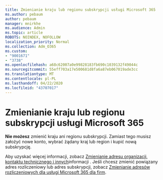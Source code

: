 ```yaml
---
title: Zmienianie kraju lub regionu subskrypcji usługi Microsoft 365
ms.author: pebaum
author: pebaum
manager: mnirkhe
ms.audience: Admin
ms.topic: article
ROBOTS: NOINDEX, NOFOLLOW
localization_priority: Normal
ms.collection: Adm_O365
ms.custom:
- "9001671"
- "3738"
ms.openlocfilehash: a68c62007a0e99828183fb690c1039132f49044c
ms.sourcegitcommit: 55eff703a17e500681d8fa6a87eb067019ade3cc
ms.translationtype: MT
ms.contentlocale: pl-PL
ms.lasthandoff: 04/22/2020
ms.locfileid: "43707017"
---
```

# <a name="change-the-country-or-region-for-your-microsoft-365-subscription"></a>Zmienianie kraju lub regionu subskrypcji usługi Microsoft 365

**Nie możesz** zmienić kraju ani regionu subskrypcji. Zamiast tego musisz założyć nowe konto, wybrać żądany kraj lub region i kupić nową subskrypcję. 

Aby uzyskać więcej informacji, zobacz [Zmienianie adresu organizacji, kontaktu technicznego i innych](https://docs.microsoft.com/microsoft-365/admin/manage/change-address-contact-and-more?view=o365-worldwide)informacji . Jeśli chcesz zmienić powiązany adres rozliczeniowy lub adres subskrypcji, zobacz [Zmienianie adresów rozliczeniowych dla usługi Microsoft 365 dla firm](https://docs.microsoft.com/microsoft-365/commerce/billing-and-payments/change-your-billing-addresses?view=o365-worldwide). 
